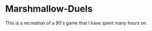 Marshmallow-Duels
=================
This is a recreation of a 90's game that I have spent many hours on.

